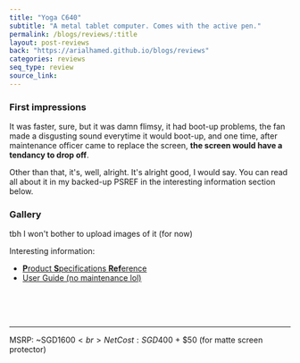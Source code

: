 ```yaml
---
title: "Yoga C640"
subtitle: "A metal tablet computer. Comes with the active pen."
permalink: /blogs/reviews/:title
layout: post-reviews
back: "https://arialhamed.github.io/blogs/reviews"
categories: reviews
seq_type: review
source_link: 
---
```


### First impressions

It was faster, sure, but it was damn flimsy, it had boot-up problems, the fan made a disgusting sound everytime it would boot-up, and one time, after maintenance officer came to replace the screen, **the screen would have a tendancy to drop off**.

Other than that, it's, well, alright. It's alright good, I would say. You can read all about it in my backed-up PSREF in the interesting information section below.

### Gallery

tbh I won't bother to upload images of it (for now)

Interesting information:
- <a href="https://raw.githubusercontent.com/arialhamed/static/main/pdf/Yoga_C640-13IML_Specs.pdf" target="_blank"><b>P</b>roduct <b>S</b>pecifications <b>Ref</b>erence</a>
- <a href="https://raw.githubusercontent.com/arialhamed/static/main/pdf/Yoga_C640-13IML_User_Guide.pdf" target="_blank">User Guide (no maintenance lol)</a>


<br><br><br><hr>
MSRP: ~SGD$1600<br>
Net Cost: SGD$400 + $50 (for matte screen protector)